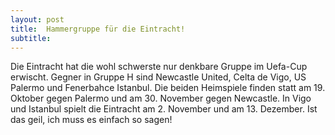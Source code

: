 ```yaml
---
layout: post
title:  Hammergruppe für die Eintracht!
subtitle:  
---
```


Die Eintracht hat die wohl schwerste nur denkbare Gruppe im Uefa-Cup erwischt. Gegner in Gruppe H sind Newcastle United, Celta de Vigo, US Palermo und Fenerbahce Istanbul. Die beiden Heimspiele finden statt am 19. Oktober gegen Palermo und am 30. November gegen Newcastle. In Vigo und Istanbul spielt die Eintracht am 2. November und am 13. Dezember. Ist das geil, ich muss es einfach so sagen!



